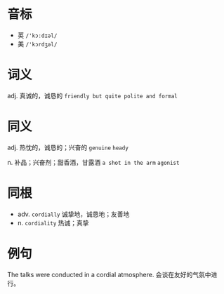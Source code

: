 # 音标

- 英 `/'kɔːdɪəl/`
- 美 `/'kɔrdʒəl/`

# 词义

adj. 真诚的，诚恳的
`friendly but quite polite and formal`

# 同义

adj. 热忱的，诚恳的；兴奋的
`genuine` `heady`

n. 补品；兴奋剂；甜香酒，甘露酒
`a shot in the arm` `agonist`

# 同根

- adv. `cordially` 诚挚地，诚恳地；友善地
- n. `cordiality` 热诚；真挚

# 例句

The talks were conducted in a cordial atmosphere.
会谈在友好的气氛中进行。


